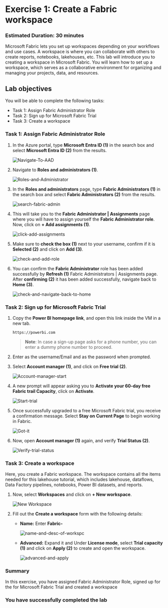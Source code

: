 # Exercise 1: Create a Fabric workspace

### Estimated Duration: 30 minutes

Microsoft Fabric lets you set up workspaces depending on your workflows and use cases. A workspace is where you can collaborate with others to create reports, notebooks, lakehouses, etc. This lab will introduce you to creating a workspace in Microsoft Fabric. You will learn how to set up a workspace, which serves as a collaborative environment for organizing and managing your projects, data, and resources.

## Lab objectives

You will be able to complete the following tasks:

- Task 1: Assign Fabric Administrator Role
- Task 2: Sign up for Microsoft Fabric Trial
- Task 3: Create a workspace
  
### Task 1: Assign Fabric Administrator Role

1. In the Azure portal, type **Microsoft Entra ID (1)** in the search box and select **Microsoft Entra ID (2)** from the results.

   ![Navigate-To-AAD](./Images/ws/entra01.png)

2. Navigate to **Roles and administrators (1)**.

   ![Roles-and-Administrator](./Images/ws/E1-T1-S2.png)

3. In the **Roles and administrators** page, type **Fabric Administrators (1)** in the search box and select **Fabric Administrators (2)** from the results.

   ![search-fabric-admin](./Images/E1-T1-S3.png)

4. This will take you to the **Fabric Administrator | Assignments** page where you will have to assign yourself the **Fabric Administrator role**. Now, click on **+ Add assignments (1)**.

   ![click-add-assignments](./Images/E1-T1-S4.png)

5. Make sure to **check the box (1)** next to your username, confirm if it is **Selected (2)** and click on **Add (3)**.

   ![check-and-add-role](./Images/E1-T1-S5.png)

6. You can confirm the **Fabric Administrator** role has been added successfully by **Refresh (1)** Fabric Administrators | Assignments page. After **confirming (2)** it has been added successfully, navigate back to **Home (3)**.

   ![check-and-navigate-back-to-home](./Images/E1-T1-S6.png)

### Task 2: Sign up for Microsoft Fabric Trial

1. Copy the **Power BI homepage link**, and open this link inside the VM in a new tab.

   ```
   https://powerbi.com
   ```

   >**Note**: In case a sign-up page asks for a phone number, you can enter a dummy phone number to proceed.

2. Enter <inject key="AzureAdUserEmail"></inject> as the username/Email and <inject key="AzureAdUserPassword"></inject> as the password when prompted.

3. Select **Account manager (1)**, and click on **Free trial (2)**.

   ![Account-manager-start](./Images/E1-T2-S3.png)

4. A new prompt will appear asking you to **Activate your 60-day free Fabric trail Capacity**, click on **Activate**.

   ![Start-trial](./Images/E1-T2-S4.png)

5. Once successfully upgraded to a free Microsoft Fabric trial, you receive a confirmation message. Select **Stay on Current Page** to begin working in Fabric.

   ![Got-it](./Images/E1-T2-S5.png)

6. Now, open **Account manager (1)** again, and verify **Trial Status (2)**.

   ![Verify-trial-status](./Images/E1-T2-S6.png)

### Task 3: Create a workspace

Here, you create a Fabric workspace. The workspace contains all the items needed for this lakehouse tutorial, which includes lakehouse, dataflows, Data Factory pipelines, notebooks, Power BI datasets, and reports.

1.  Now, select **Workspaces** and click on **+ New workspace**.

    ![New Workspace](./Images/E1-T3-S1.png)

2. Fill out the **Create a workspace** form with the following details:

   - **Name:** Enter **Fabric-<inject key="DeploymentID" enableCopy="false"/>**

      ![name-and-desc-of-workspc](./Images/E1-T3-S2a.png)

   - **Advanced:** Expand it and Under **License mode**, select **Trial capacity (1)** and click on **Apply (2)** to create and open the workspace.

      ![advanced-and-apply](./Images/E1-T3-S2b.png)

### Summary

In this exercise, you have assigned Fabric Administrator Role, signed up for the for Microsoft Fabric Trial and created a workspace

### You have successfully completed the lab
